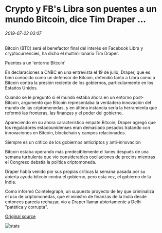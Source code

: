 # Crypto y FB's Libra son puentes a un mundo Bitcoin, dice Tim Draper ...

###### 2019-07-22 03:07

Bitcoin (BTC) será el benefactor final del interés en Facebook Libra y cryptocurrencies, ha dicho el multimillonario Tim Draper.

Puentes a un 'entorno Bitcoin'

En declaraciones a CNBC en una entrevista el 19 de julio, Draper, que es bien conocido como un defensor de Bitcoin, defendió tanto a Libra como a Bitcoin contra la presión reciente de los gobiernos, particularmente en los Estados Unidos.

Cuando se le preguntó si el mundo estaba ahora en un entorno post-Bitcoin, argumentó que Bitcoin representaba la verdadera innovación del mundo de las criptomonedas, y en última instancia sería la herramienta que reformó las fronteras, las finanzas y el poder del gobierno.

Apareciendo en su ahora característico empate Bitcoin, Draper agregó que los reguladores estadounidenses eran demasiado pesados tratando con innovaciones en Bitcoin, blockchain y campos relacionados.

Siempre es un crítico de los gobiernos anticriptos y anti-innovación

Bitcoin estaba operando más predeciblemente el lunes después de una semana turbulenta que vio considerables oscilaciones de precios mientras el Congreso debatía la política criptomoneda.

Draper había venido por sus propias críticas la semana pasada por su abierta ayuda bitcoin contra el gobierno, pero esta vez, el gobierno de la India.

Como informó Cointelegraph, un supuesto proyecto de ley que criminaliza el uso de criptomonedas, que el ministro de finanzas de la India desde entonces parecía rechazar, vio a Draper llamar abiertamente a Delhi "patética y corrupta".

[Original source](https://cointelegraph.com/news/crypto-and-fbs-libra-are-bridges-to-a-bitcoin-world-says-tim-draper)

![stats](https://c.statcounter.com/11760860/0/a89fa40b/1/ "stats")